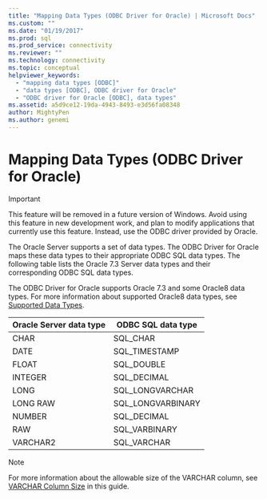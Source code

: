 ```yaml
---
title: "Mapping Data Types (ODBC Driver for Oracle) | Microsoft Docs"
ms.custom: ""
ms.date: "01/19/2017"
ms.prod: sql
ms.prod_service: connectivity
ms.reviewer: ""
ms.technology: connectivity
ms.topic: conceptual
helpviewer_keywords: 
  - "mapping data types [ODBC]"
  - "data types [ODBC], ODBC driver for Oracle"
  - "ODBC driver for Oracle [ODBC], data types"
ms.assetid: a5d9ce12-19da-4943-8493-e3d56fa08348
author: MightyPen
ms.author: genemi
---
```

# Mapping Data Types (ODBC Driver for Oracle)
> [!IMPORTANT]  
>  This feature will be removed in a future version of Windows. Avoid using this feature in new development work, and plan to modify applications that currently use this feature. Instead, use the ODBC driver provided by Oracle.  
  
 The Oracle Server supports a set of data types. The ODBC Driver for Oracle maps these data types to their appropriate ODBC SQL data types. The following table lists the Oracle 7.3 Server data types and their corresponding ODBC SQL data types.  
  
 The ODBC Driver for Oracle supports Oracle 7.3 and some Oracle8 data types. For more information about supported Oracle8 data types, see [Supported Data Types](../../odbc/microsoft/supported-data-types-odbc-driver-for-oracle.md).  
  
|Oracle Server data type|ODBC SQL data type|  
|-----------------------------|------------------------|  
|CHAR|SQL_CHAR|  
|DATE|SQL_TIMESTAMP|  
|FLOAT|SQL_DOUBLE|  
|INTEGER|SQL_DECIMAL|  
|LONG|SQL_LONGVARCHAR|  
|LONG RAW|SQL_LONGVARBINARY|  
|NUMBER|SQL_DECIMAL|  
|RAW|SQL_VARBINARY|  
|VARCHAR2|SQL_VARCHAR|  
  
> [!NOTE]  
>  For more information about the allowable size of the VARCHAR column, see [VARCHAR Column Size](../../odbc/microsoft/varchar-column-size-odbc-driver-for-oracle.md) in this guide.
